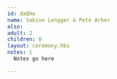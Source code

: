```yaml
---
id: daQHo
name: Sabine Lengger & Pete Arber
also:
adult: 2
children: 0
layout: ceremony.hbs
notes: |
  Notes go here

---
```

